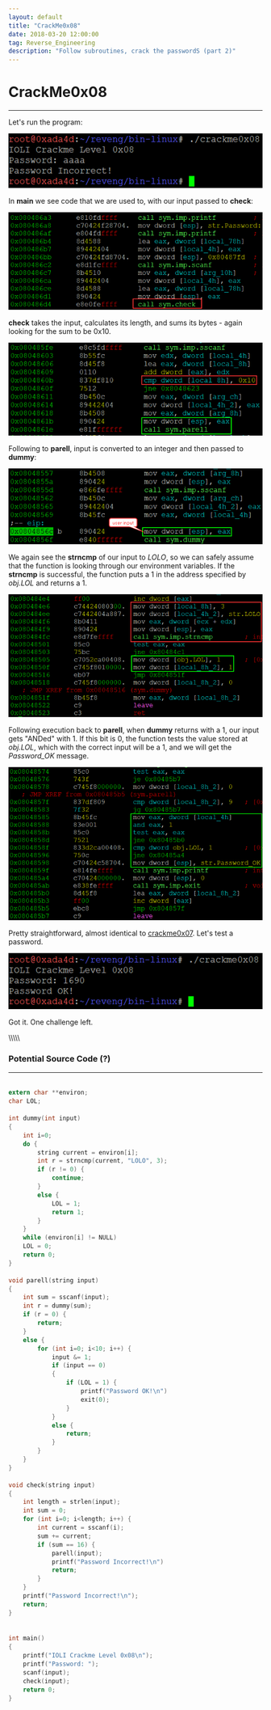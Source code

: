 ```yaml
---
layout: default
title: "CrackMe0x08"
date: 2018-03-20 12:00:00
tag: Reverse_Engineering
description: "Follow subroutines, crack the passwordS (part 2)"
---
```


# CrackMe0x08

___

Let's run the program:

![Image](/images/crackme0x08/wrong_pw.png)

In **main** we see code that we are used to, with our input passed to **check**:

![Image](/images/crackme0x08/main.png)

**check** takes the input, calculates its length, and sums its bytes - again looking for the sum to be 0x10.

![Image](/images/crackme0x08/check.png)

Following to **parell**, input is converted to an integer and then passed to **dummy**:

![Image](/images/crackme0x08/parell_1.png)

We again see the **strncmp** of our input to *LOLO*, so we can safely assume that the function is looking through our environment variables. If the **strncmp** is successful, the function puts a 1 in the address specified by *obj.LOL* and returns a 1. 

![Image](/images/crackme0x08/dummy.png)

Following execution back to **parell**, when **dummy** returns with a 1, our input gets "ANDed" with 1. If this bit is 0, the function tests the value stored at *obj.LOL*, which with the correct input will be a 1, and we will get the *Password_OK* message. 

![Image](/images/crackme0x08/parell_2.png)

Pretty straightforward, almost identical to [crackme0x07](/2018/03/28/crackme0x07). Let's test a password.

![Image](/images/crackme0x08/correct_pw.png)

Got it. One challenge left.

\\\\\\\\\\

### Potential Source Code (?)

___

```c

extern char **environ;
char LOL;

int dummy(int input)
{
	int i=0;
	do {
		string current = environ[i];
		int r = strncmp(current, "LOLO", 3);
		if (r != 0) { 
			continue; 
		}
		else {
			LOL = 1;
			return 1;
		}
	} 
	while (environ[i] != NULL)
	LOL = 0;
	return 0;
}

void parell(string input)
{
	int sum = sscanf(input);
	int r = dummy(sum);
	if (r = 0) {
		return;
	}
	else {
		for (int i=0; i<10; i++) {
			input &= 1;
			if (input == 0)
			{
				if (LOL = 1) {
					printf("Password OK!\n")
					exit(0);
				}
			}
			else {
				return;
			}
		}
	}
}

void check(string input)
{
	int length = strlen(input);
	int sum = 0;
	for (int i=0; i<length; i++) {
		int current = sscanf(i);
		sum += current;
		if (sum == 16) {
			parell(input);
			printf("Password Incorrect!\n")
			return;
		}
	}
	printf("Password Incorrect!\n");
	return;
} 


int main()
{
	printf("IOLI Crackme Level 0x08\n");
	printf("Password: ");
	scanf(input);
	check(input);
	return 0;
}

```
